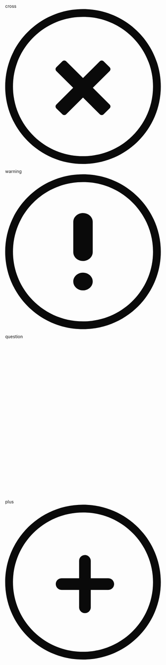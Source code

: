 cross
<svg version="1.1" id="icons_1_" xmlns="http://www.w3.org/2000/svg" x="0" y="0" viewBox="0 0 128 128" style="enable-background:new 0 0 128 128" xml:space="preserve"><style>.st0{display:none}.st1{display:inline}.st2{fill:#0a0a0a}</style><g id="row1_1_"><g id="_x34__2_"><path class="st2" d="M64 .3C28.7.3 0 28.8 0 64s28.7 63.7 64 63.7 64-28.5 64-63.7S99.3.3 64 .3zm0 121C32.2 121.3 6.4 95.7 6.4 64 6.4 32.3 32.2 6.7 64 6.7s57.6 25.7 57.6 57.3c0 31.7-25.8 57.3-57.6 57.3zm21.9-73.2L81 43.3c-.9-.9-2.3-.9-3.2 0L64 57 50.2 43.3c-.9-.9-2.3-.9-3.2 0l-4.9 4.8c-.9.9-.9 2.3 0 3.2L55.9 65 42.1 78.8c-.9.9-.9 2.3 0 3.2l4.9 4.8c.9.9 2.3.9 3.2 0L64 73.1l13.8 13.7c.9.9 2.3.9 3.2 0l4.9-4.8c.9-.9.9-2.3 0-3.2L72.1 65l13.8-13.7c.9-.9.9-2.3 0-3.2z" id="error_transparent"/></g></g></svg>

warning
<svg version="1.1" id="icons_1_" xmlns="http://www.w3.org/2000/svg" x="0" y="0" viewBox="0 0 128 128" style="enable-background:new 0 0 128 128" xml:space="preserve"><style>.st0{display:none}.st1{display:inline}.st2{fill:#0a0a0a}</style><g id="row1_1_"><g id="_x33__2_"><path class="st2" d="M64 32.2c-4.4 0-8 3.3-8 7.3v24.8c0 4.1 3.6 7.3 8 7.3s8-3.3 8-7.3V39.5c0-4.1-3.6-7.3-8-7.3zM64 .3C28.7.3 0 28.8 0 64s28.7 63.7 64 63.7 64-28.5 64-63.7S99.3.3 64 .3zm0 121C32.2 121.3 6.4 95.7 6.4 64 6.4 32.3 32.2 6.7 64 6.7s57.6 25.7 57.6 57.3c0 31.7-25.8 57.3-57.6 57.3zm0-40.1c-4.4 0-8 3.3-8 7.3s3.6 7.3 8 7.3 8-3.3 8-7.3-3.6-7.3-8-7.3z" id="alert_transparent"/></g></g></svg>

question
<svg version="1.1" id="icons_1_" xmlns="http://www.w3.org/2000/svg" x="0" y="0" viewBox="0 0 128 128" style="enable-background:new 0 0 128 128" xml:space="preserve"><style>.st0{fill:#0a0a0a}.st1{display:none}.st2{display:inline}</style><g id="row2_1_"><g id="_x36__3_"><path class="st0" d="M64 .3C28.7.3 0 28.8 0 64s28.7 63.7 64 63.7 64-28.5 64-63.7S99.3.3 64 .3zm0 121C32.2 121.3 6.4 95.7 6.4 64 6.4 32.3 32.2 6.7 64 6.7c12.1 0 23.4 3.7 32.7 10.1 13.7 9.4 23.1 24.5 24.7 41.8 0 .5.1 9.8 0 10.7-2.7 29.2-27.4 52-57.4 52zm-3.2-89.1c-14.5 0-19.1 13.3-19.2 25.5h9.6c-.2-8.8.7-15.9 9.6-15.9 6.4 0 9.6 2.7 9.6 9.6 0 4.4-3.4 6.6-6.4 9.6-6.2 6-5.7 10.4-6 18.7h8.4c.3-7.5.2-7.3 6.4-13.9 4.2-4.1 7.1-8.2 7.1-14.5.1-10.1-5.3-19.1-19.1-19.1zm3.3 54.1c-3.6 0-6.4 2.9-6.4 6.4 0 3.5 2.9 6.4 6.4 6.4 3.6 0 6.4-2.9 6.4-6.4 0-3.6-2.9-6.4-6.4-6.4z" id="transparent"/></g></g></svg>

plus
<svg version="1.1" id="icons_1_" xmlns="http://www.w3.org/2000/svg" x="0" y="0" viewBox="0 0 128 128" style="enable-background:new 0 0 128 128" xml:space="preserve"><style>.st0{display:none}.st1{display:inline}.st2{fill:#0a0a0a}</style><g id="row1_1_"><g id="_x36__2_"><path class="st2" d="M64 .3C28.7.3 0 28.8 0 64s28.7 63.7 64 63.7 64-28.5 64-63.7S99.3.3 64 .3zm0 121C32.2 121.3 6.4 95.7 6.4 64 6.4 32.3 32.2 6.7 64 6.7s57.6 25.7 57.6 57.3c0 31.7-25.8 57.3-57.6 57.3zm20.8-60.5H70.4V46.5c0-2.6-2.2-4.8-4.8-4.8-2.7 0-4.8 2.1-4.8 4.8v14.3H46.4c-2.7 0-4.8 2.1-4.8 4.8 0 2.6 2.1 4.8 4.8 4.8h14.4v14.3c0 2.6 2.1 4.8 4.8 4.8 2.6 0 4.8-2.1 4.8-4.8V70.4h14.4c2.6 0 4.8-2.1 4.8-4.8 0-2.6-2.1-4.8-4.8-4.8z" id="plus_transparent"/></g></g></svg>
